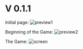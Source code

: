 
<h1><b>V 0.1.1</b></h1>

Initial page: 
![preview1](https://github.com/filippopelloia/synth/assets/116798172/91f707c3-927e-45ec-8d46-22b03b287576)

Beginning of the Game:
![preview2](https://github.com/filippopelloia/synth/assets/116798172/10d0949f-3b50-4811-9511-ccbb7570378e)

The Game:
![screen](https://github.com/filippopelloia/synth/assets/116798172/04ff4178-01c6-4421-8be5-b5bd98130041)



